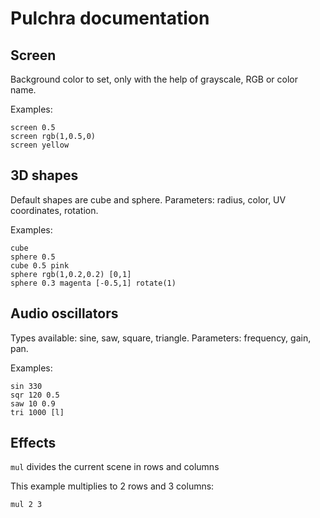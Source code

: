 # Pulchra documentation

## Screen
Background color to set, only with the help of grayscale, RGB or color name.

Examples:
```
screen 0.5
screen rgb(1,0.5,0)
screen yellow
```

## 3D shapes
Default shapes are cube and sphere.
Parameters: radius, color, UV coordinates, rotation.

Examples:
```
cube
sphere 0.5
cube 0.5 pink
sphere rgb(1,0.2,0.2) [0,1]
sphere 0.3 magenta [-0.5,1] rotate(1) 
```
## Audio oscillators
Types available: sine, saw, square, triangle.
Parameters: frequency, gain, pan.

Examples:
```
sin 330
sqr 120 0.5
saw 10 0.9
tri 1000 [l]
```

## Effects
`mul` divides the current scene in rows and columns

This example multiplies to 2 rows and 3 columns:
```
mul 2 3
```
